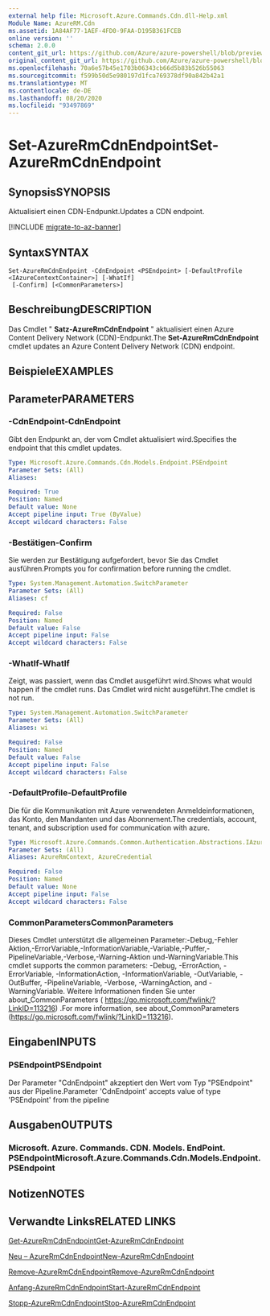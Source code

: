 ```yaml
---
external help file: Microsoft.Azure.Commands.Cdn.dll-Help.xml
Module Name: AzureRM.Cdn
ms.assetid: 1A84AF77-1AEF-4FD0-9FAA-D195B361FCEB
online version: ''
schema: 2.0.0
content_git_url: https://github.com/Azure/azure-powershell/blob/preview/src/ResourceManager/Cdn/Commands.Cdn/help/Set-AzureRmCdnEndpoint.md
original_content_git_url: https://github.com/Azure/azure-powershell/blob/preview/src/ResourceManager/Cdn/Commands.Cdn/help/Set-AzureRmCdnEndpoint.md
ms.openlocfilehash: 70a6e57b45e1703b06343cb66d5b83b526b55063
ms.sourcegitcommit: f599b50d5e980197d1fca769378df90a842b42a1
ms.translationtype: MT
ms.contentlocale: de-DE
ms.lasthandoff: 08/20/2020
ms.locfileid: "93497869"
---
```

# <span data-ttu-id="851e0-101">Set-AzureRmCdnEndpoint</span><span class="sxs-lookup"><span data-stu-id="851e0-101">Set-AzureRmCdnEndpoint</span></span>

## <span data-ttu-id="851e0-102">Synopsis</span><span class="sxs-lookup"><span data-stu-id="851e0-102">SYNOPSIS</span></span>
<span data-ttu-id="851e0-103">Aktualisiert einen CDN-Endpunkt.</span><span class="sxs-lookup"><span data-stu-id="851e0-103">Updates a CDN endpoint.</span></span>

[!INCLUDE [migrate-to-az-banner](../../includes/migrate-to-az-banner.md)]

## <span data-ttu-id="851e0-104">Syntax</span><span class="sxs-lookup"><span data-stu-id="851e0-104">SYNTAX</span></span>

```
Set-AzureRmCdnEndpoint -CdnEndpoint <PSEndpoint> [-DefaultProfile <IAzureContextContainer>] [-WhatIf]
 [-Confirm] [<CommonParameters>]
```

## <span data-ttu-id="851e0-105">Beschreibung</span><span class="sxs-lookup"><span data-stu-id="851e0-105">DESCRIPTION</span></span>
<span data-ttu-id="851e0-106">Das Cmdlet " **Satz-AzureRmCdnEndpoint** " aktualisiert einen Azure Content Delivery Network (CDN)-Endpunkt.</span><span class="sxs-lookup"><span data-stu-id="851e0-106">The **Set-AzureRmCdnEndpoint** cmdlet updates an Azure Content Delivery Network (CDN) endpoint.</span></span>

## <span data-ttu-id="851e0-107">Beispiele</span><span class="sxs-lookup"><span data-stu-id="851e0-107">EXAMPLES</span></span>

## <span data-ttu-id="851e0-108">Parameter</span><span class="sxs-lookup"><span data-stu-id="851e0-108">PARAMETERS</span></span>

### <span data-ttu-id="851e0-109">-CdnEndpoint</span><span class="sxs-lookup"><span data-stu-id="851e0-109">-CdnEndpoint</span></span>
<span data-ttu-id="851e0-110">Gibt den Endpunkt an, der vom Cmdlet aktualisiert wird.</span><span class="sxs-lookup"><span data-stu-id="851e0-110">Specifies the endpoint that this cmdlet updates.</span></span>

```yaml
Type: Microsoft.Azure.Commands.Cdn.Models.Endpoint.PSEndpoint
Parameter Sets: (All)
Aliases: 

Required: True
Position: Named
Default value: None
Accept pipeline input: True (ByValue)
Accept wildcard characters: False
```

### <span data-ttu-id="851e0-111">-Bestätigen</span><span class="sxs-lookup"><span data-stu-id="851e0-111">-Confirm</span></span>
<span data-ttu-id="851e0-112">Sie werden zur Bestätigung aufgefordert, bevor Sie das Cmdlet ausführen.</span><span class="sxs-lookup"><span data-stu-id="851e0-112">Prompts you for confirmation before running the cmdlet.</span></span>

```yaml
Type: System.Management.Automation.SwitchParameter
Parameter Sets: (All)
Aliases: cf

Required: False
Position: Named
Default value: False
Accept pipeline input: False
Accept wildcard characters: False
```

### <span data-ttu-id="851e0-113">-WhatIf</span><span class="sxs-lookup"><span data-stu-id="851e0-113">-WhatIf</span></span>
<span data-ttu-id="851e0-114">Zeigt, was passiert, wenn das Cmdlet ausgeführt wird.</span><span class="sxs-lookup"><span data-stu-id="851e0-114">Shows what would happen if the cmdlet runs.</span></span>
<span data-ttu-id="851e0-115">Das Cmdlet wird nicht ausgeführt.</span><span class="sxs-lookup"><span data-stu-id="851e0-115">The cmdlet is not run.</span></span>

```yaml
Type: System.Management.Automation.SwitchParameter
Parameter Sets: (All)
Aliases: wi

Required: False
Position: Named
Default value: False
Accept pipeline input: False
Accept wildcard characters: False
```

### <span data-ttu-id="851e0-116">-DefaultProfile</span><span class="sxs-lookup"><span data-stu-id="851e0-116">-DefaultProfile</span></span>
<span data-ttu-id="851e0-117">Die für die Kommunikation mit Azure verwendeten Anmeldeinformationen, das Konto, den Mandanten und das Abonnement.</span><span class="sxs-lookup"><span data-stu-id="851e0-117">The credentials, account, tenant, and subscription used for communication with azure.</span></span>

```yaml
Type: Microsoft.Azure.Commands.Common.Authentication.Abstractions.IAzureContextContainer
Parameter Sets: (All)
Aliases: AzureRmContext, AzureCredential

Required: False
Position: Named
Default value: None
Accept pipeline input: False
Accept wildcard characters: False
```

### <span data-ttu-id="851e0-118">CommonParameters</span><span class="sxs-lookup"><span data-stu-id="851e0-118">CommonParameters</span></span>
<span data-ttu-id="851e0-119">Dieses Cmdlet unterstützt die allgemeinen Parameter:-Debug,-Fehler Aktion,-ErrorVariable,-InformationVariable,-Variable,-Puffer,-PipelineVariable,-Verbose,-Warning-Aktion und-WarningVariable.</span><span class="sxs-lookup"><span data-stu-id="851e0-119">This cmdlet supports the common parameters: -Debug, -ErrorAction, -ErrorVariable, -InformationAction, -InformationVariable, -OutVariable, -OutBuffer, -PipelineVariable, -Verbose, -WarningAction, and -WarningVariable.</span></span> <span data-ttu-id="851e0-120">Weitere Informationen finden Sie unter about_CommonParameters ( https://go.microsoft.com/fwlink/?LinkID=113216) .</span><span class="sxs-lookup"><span data-stu-id="851e0-120">For more information, see about_CommonParameters (https://go.microsoft.com/fwlink/?LinkID=113216).</span></span>

## <span data-ttu-id="851e0-121">Eingaben</span><span class="sxs-lookup"><span data-stu-id="851e0-121">INPUTS</span></span>

### <span data-ttu-id="851e0-122">PSEndpoint</span><span class="sxs-lookup"><span data-stu-id="851e0-122">PSEndpoint</span></span>
<span data-ttu-id="851e0-123">Der Parameter "CdnEndpoint" akzeptiert den Wert vom Typ "PSEndpoint" aus der Pipeline.</span><span class="sxs-lookup"><span data-stu-id="851e0-123">Parameter 'CdnEndpoint' accepts value of type 'PSEndpoint' from the pipeline</span></span>

## <span data-ttu-id="851e0-124">Ausgaben</span><span class="sxs-lookup"><span data-stu-id="851e0-124">OUTPUTS</span></span>

### <span data-ttu-id="851e0-125">Microsoft. Azure. Commands. CDN. Models. EndPoint. PSEndpoint</span><span class="sxs-lookup"><span data-stu-id="851e0-125">Microsoft.Azure.Commands.Cdn.Models.Endpoint.PSEndpoint</span></span>

## <span data-ttu-id="851e0-126">Notizen</span><span class="sxs-lookup"><span data-stu-id="851e0-126">NOTES</span></span>

## <span data-ttu-id="851e0-127">Verwandte Links</span><span class="sxs-lookup"><span data-stu-id="851e0-127">RELATED LINKS</span></span>

[<span data-ttu-id="851e0-128">Get-AzureRmCdnEndpoint</span><span class="sxs-lookup"><span data-stu-id="851e0-128">Get-AzureRmCdnEndpoint</span></span>](./Get-AzureRmCdnEndpoint.md)

[<span data-ttu-id="851e0-129">Neu – AzureRmCdnEndpoint</span><span class="sxs-lookup"><span data-stu-id="851e0-129">New-AzureRmCdnEndpoint</span></span>](./New-AzureRmCdnEndpoint.md)

[<span data-ttu-id="851e0-130">Remove-AzureRmCdnEndpoint</span><span class="sxs-lookup"><span data-stu-id="851e0-130">Remove-AzureRmCdnEndpoint</span></span>](./Remove-AzureRmCdnEndpoint.md)

[<span data-ttu-id="851e0-131">Anfang-AzureRmCdnEndpoint</span><span class="sxs-lookup"><span data-stu-id="851e0-131">Start-AzureRmCdnEndpoint</span></span>](./Start-AzureRmCdnEndpoint.md)

[<span data-ttu-id="851e0-132">Stopp-AzureRmCdnEndpoint</span><span class="sxs-lookup"><span data-stu-id="851e0-132">Stop-AzureRmCdnEndpoint</span></span>](./Stop-AzureRmCdnEndpoint.md)


